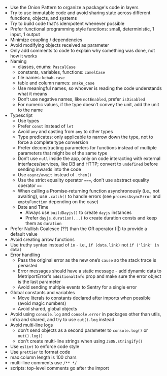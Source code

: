 - Use the Onion Pattern to organize a package's code in layers
- Try to use immutable code and avoid sharing state across different functions, objects, and systems
- Try to build code that's idempotent whenever possible
- Prefer functional programming style functions: small, deterministic, 1 input, 1 output
- Minimize coupling / dependencies
- Avoid modifying objects received as parameter
- Only add comments to code to explain why something was done, not how it works
- Naming
  - classes, enums: `PascalCase`
  - constants, variables, functions: `camelCase`
  - file names: `kebab-case`
  - table and column names: `snake_case`
  - Use meaningful names, so whoever is reading the code understands what it means
  - Don’t use negative names, like `notEnabled`, prefer `isDisabled`
  - For numeric values, if the type doesn’t convey the unit, add the unit to the name
- Typescript
  - Use types
  - Prefer `const` instead of `let`
  - Avoid `any` and casting from `any` to other types
  - Type predicates: only applicable to narrow down the type, not to force a complete type conversion
  - Prefer deconstructing parameters for functions instead of multiple parameters that might be of
    the same type
  - Don’t use `null` inside the app, only on code interacting with external interfaces/services,
    like DB and HTTP; convert to `undefined` before sending inwards into the code
  - Use `async/await` instead of `.then()`
  - Use the strict equality operator `===`, don’t use abstract equality operator `==`
  - When calling a Promise-returning function asynchronously (i.e., not awaiting), use `.catch()` to
    handle errors (see `processAsyncError` and `emptyFunction` depending on the case)
  - Date and Time
    - Always use `buildDayjs()` to create `dayjs` instances
    - Prefer `dayjs.duration(...)` to create duration consts and keep them as `duration`
- Prefer Nullish Coalesce (??) than the OR operator (||) to provide a default value
- Avoid creating arrow functions
- Use truthy syntax instead of `in` - i.e., `if (data.link)` not `if ('link' in data)`
- Error handling
  - Pass the original error as the new one’s `cause` so the stack trace is persisted
  - Error messages should have a static message - add dynamic data to MetriportError's `additionalInfo`
    prop and make sure the error object is the last parameter
  - Avoid sending multiple events to Sentry for a single error
- Global constants and variables
  - Move literals to constants declared after imports when possible (avoid magic numbers)
  - Avoid shared, global objects
- Avoid using `console.log` and `console.error` in packages other than utils, infra and shared,
  and try to use `out().log` instead
- Avoid multi-line logs
  - don't send objects as a second parameter to `console.log()` or `out().log()`
  - don't create multi-line strings when using `JSON.stringify()`
- Use `eslint` to enforce code style
- Use `prettier` to format code
- max column length is 100 chars
- multi-line comments use `/** */`
- scripts: top-level comments go after the import

